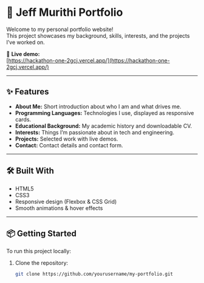 # 🌟 Jeff Murithi Portfolio

Welcome to my personal portfolio website!  
This project showcases my background, skills, interests, and the projects I’ve worked on.

🔗 **Live demo:**  
[https://hackathon-one-2gcj.vercel.app/](https://hackathon-one-2gcj.vercel.app/)

---

## ✨ Features
- **About Me:** Short introduction about who I am and what drives me.
- **Programming Languages:** Technologies I use, displayed as responsive cards.
- **Educational Background:** My academic history and downloadable CV.
- **Interests:** Things I’m passionate about in tech and engineering.
- **Projects:** Selected work with live demos.
- **Contact:** Contact details and contact form.

---

## 🛠 Built With
- HTML5
- CSS3
- Responsive design (Flexbox & CSS Grid)
- Smooth animations & hover effects

---

## 📦 Getting Started

To run this project locally:
1. Clone the repository:
   ```bash
   git clone https://github.com/yourusername/my-portfolio.git
